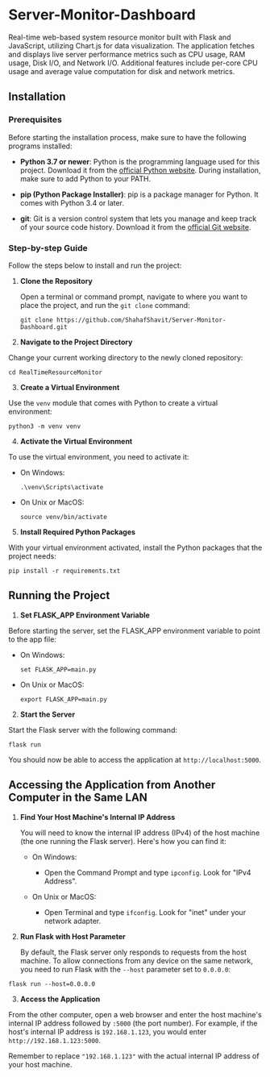 # Server-Monitor-Dashboard
Real-time web-based system resource monitor built with Flask and JavaScript, utilizing Chart.js for data visualization. 
The application fetches and displays live server performance metrics such as CPU usage, RAM usage, Disk I/O, and Network I/O.
Additional features include per-core CPU usage and average value computation for disk and network metrics.

## Installation

### Prerequisites

Before starting the installation process, make sure to have the following programs installed:

- **Python 3.7 or newer**: Python is the programming language used for this project. Download it from the [official Python website](https://www.python.org/downloads/). During installation, make sure to add Python to your PATH.

- **pip (Python Package Installer)**: pip is a package manager for Python. It comes with Python 3.4 or later.

- **git**: Git is a version control system that lets you manage and keep track of your source code history. Download it from the [official Git website](https://git-scm.com/downloads).

### Step-by-step Guide

Follow the steps below to install and run the project:

1. **Clone the Repository**

   Open a terminal or command prompt, navigate to where you want to place the project, and run the `git clone` command:
   ```
   git clone https://github.com/ShahafShavit/Server-Monitor-Dashboard.git
   ```

2. **Navigate to the Project Directory**

Change your current working directory to the newly cloned repository:
```
cd RealTimeResourceMonitor
```
3. **Create a Virtual Environment**

Use the `venv` module that comes with Python to create a virtual environment:
```
python3 -m venv venv
```

4. **Activate the Virtual Environment**

To use the virtual environment, you need to activate it:

- On Windows:
  ```
  .\venv\Scripts\activate
  ```
- On Unix or MacOS:
  ```
  source venv/bin/activate
  ```

5. **Install Required Python Packages**

With your virtual environment activated, install the Python packages that the project needs:
```
pip install -r requirements.txt
```

## Running the Project

1. **Set FLASK_APP Environment Variable**

Before starting the server, set the FLASK_APP environment variable to point to the app file:

- On Windows:
  ```
  set FLASK_APP=main.py
  ```
- On Unix or MacOS:
  ```
  export FLASK_APP=main.py
  ```

2. **Start the Server**

Start the Flask server with the following command:
```
flask run
```

You should now be able to access the application at `http://localhost:5000`.


## Accessing the Application from Another Computer in the Same LAN

1. **Find Your Host Machine's Internal IP Address**

    You will need to know the internal IP address (IPv4) of the host machine (the one running the Flask server). Here's how you can find it:

   - On Windows:
     - Open the Command Prompt and type `ipconfig`. Look for "IPv4 Address".
   
   - On Unix or MacOS:
     - Open Terminal and type `ifconfig`. Look for "inet" under your network adapter.

2. **Run Flask with Host Parameter**

   By default, the Flask server only responds to requests from the host machine. To allow connections from any device on the same network, you need to run Flask with the `--host` parameter set to `0.0.0.0`:
```
flask run --host=0.0.0.0
```

3. **Access the Application**

From the other computer, open a web browser and enter the host machine's internal IP address followed by `:5000` (the port number). For example, if the host's internal IP address is `192.168.1.123`, you would enter `http://192.168.1.123:5000`.

Remember to replace `"192.168.1.123"` with the actual internal IP address of your host machine.


